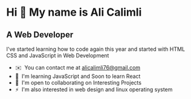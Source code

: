 Hi 👋 My name is Ali Calimli
============================

A Web Developer
---------------

I've started learning how to code again this year and started with HTML CSS and JavaScript in Web Development

*   ✉️  You can contact me at [alicalimli76@gmail.com](mailto:alicalimli76@gmail.com)
*   🧠  I'm learning JavaScript and Soon to learn React
*   🤝  I'm open to collaborating on Interesting Projects
*   ⚡  I'm also interested in web design and linux operating system
